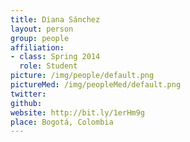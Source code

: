 ```yaml
---
title: Diana Sánchez
layout: person
group: people
affiliation:
- class: Spring 2014
  role: Student
picture: /img/people/default.png
pictureMed: /img/peopleMed/default.png
twitter:
github:
website: http://bit.ly/1erHm9g
place: Bogotá, Colombia
---
```


